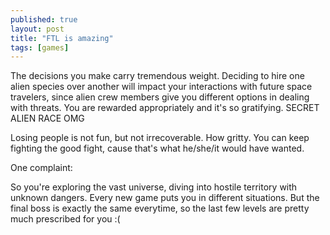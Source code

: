 ```yaml
---
published: true
layout: post
title: "FTL is amazing"
tags: [games]
---
```


The decisions you make carry tremendous weight. Deciding to hire one alien species over another will impact your interactions with future space travelers, since alien crew members give you different options in dealing with threats. You are rewarded appropriately and it's so gratifying. SECRET ALIEN RACE OMG

Losing people is not fun, but not irrecoverable. How gritty. You can keep fighting the good fight, cause that's what he/she/it would have wanted.

One complaint:

So you're exploring the vast universe, diving into hostile territory with unknown dangers. Every new game puts you in different situations. But the final boss is exactly the same everytime, so the last few levels are pretty much prescribed for you :(
